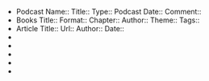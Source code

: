 - Podcast
  Name::
  Title::
  Type:: Podcast
  Date::
  Comment::
- Books
  Title::
  Format::
  Chapter::
  Author::
  Theme::
  Tags::
- Article
  Title::
  Url::
  Author::
  Date::
-
-
-
-
-